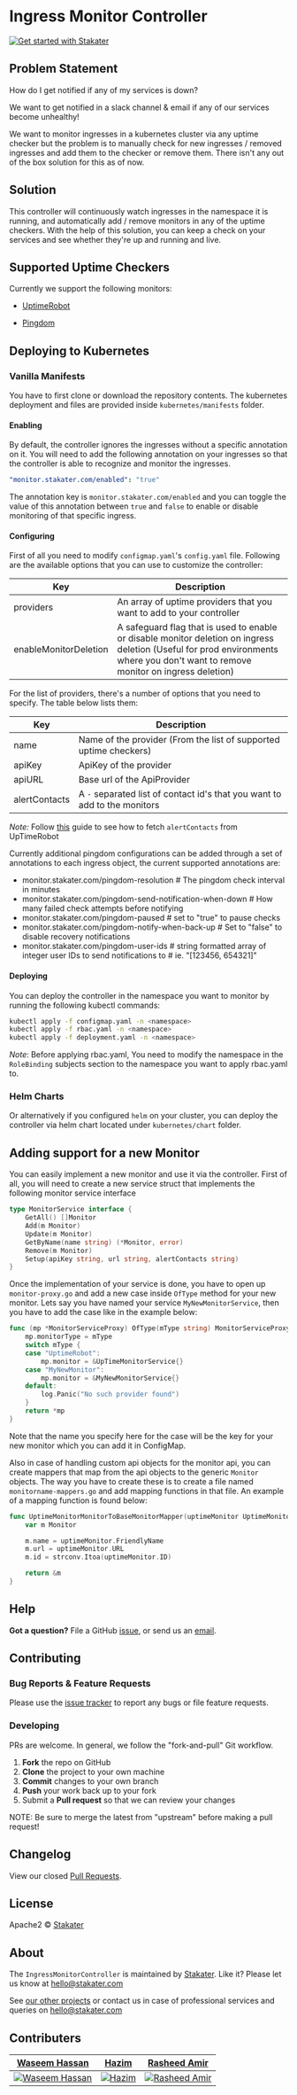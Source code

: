 # Ingress Monitor Controller

[![Get started with Stakater](https://stakater.github.io/README/stakater-github-banner.png)](http://stakater.com/?utm_source=IngressMonitorController&utm_medium=github)

## Problem Statement

How do I get notified if any of my services is down?

We want to get notified in a slack channel & email if any of our services become unhealthy!

We want to monitor ingresses in a kubernetes cluster via any uptime checker but the problem is to manually check for new ingresses / removed ingresses and add them to the checker or remove them. There isn't any out of the box solution for this as of now.

## Solution

This controller will continuously watch ingresses in the namespace it is running, and automatically add / remove monitors in any of the uptime checkers. With the help of this solution, you can keep a check on your services and see whether they're up and running and live.

## Supported Uptime Checkers

Currently we support the following monitors:

- [UptimeRobot](https://uptimerobot.com)

- [Pingdom](https://pingdom.com)

## Deploying to Kubernetes

### Vanilla Manifests

You have to first clone or download the repository contents. The kubernetes deployment and files are provided inside `kubernetes/manifests` folder.

#### Enabling

By default, the controller ignores the ingresses without a specific annotation on it. You will need to add the following annotation on your ingresses so that the controller is able to recognize and monitor the ingresses.

```yaml
"monitor.stakater.com/enabled": "true"
```

The annotation key is `monitor.stakater.com/enabled` and you can toggle the value of this annotation between `true` and `false` to enable or disable monitoring of that specific ingress.

#### Configuring

First of all you need to modify `configmap.yaml`'s `config.yaml` file. Following are the available options that you can use to customize the controller:

| Key                   |Description                                                                    |
|-----------------------|-------------------------------------------------------------------------------|
| providers             | An array of uptime providers that you want to add to your controller          |
| enableMonitorDeletion | A safeguard flag that is used to enable or disable monitor deletion on ingress deletion (Useful for prod environments where you don't want to remove monitor on ingress deletion) |

For the list of providers, there's a number of options that you need to specify. The table below lists them:

| Key           | Description                                                               |
|---------------|---------------------------------------------------------------------------|
| name          | Name of the provider (From the list of supported uptime checkers)         |
| apiKey        | ApiKey of the provider                                                    |
| apiURL        | Base url of the ApiProvider                                               |
| alertContacts | A `-` separated list of contact id's that you want to add to the monitors |

*Note:* Follow [this](https://github.com/stakater/IngressMonitorController/blob/master/docs/fetching-alert-contacts-from-uptime-robot.md) guide to see how to fetch `alertContacts` from UpTimeRobot

Currently additional pingdom configurations can be added through a set of annotations to each ingress object, the current supported annotations are:
- monitor.stakater.com/pingdom-resolution # The pingdom check interval in minutes
- monitor.stakater.com/pingdom-send-notification-when-down # How many failed check attempts before notifying
- monitor.stakater.com/pingdom-paused # set to "true" to pause checks
- monitor.stakater.com/pingdom-notify-when-back-up # Set to "false" to disable recovery notifications
- monitor.stakater.com/pingdom-user-ids # string formatted array of integer user IDs to send notifications to
                                        # ie. "[123456, 654321]"

#### Deploying

You can deploy the controller in the namespace you want to monitor by running the following kubectl commands:

```bash
kubectl apply -f configmap.yaml -n <namespace>
kubectl apply -f rbac.yaml -n <namespace>
kubectl apply -f deployment.yaml -n <namespace>
```

*Note*: Before applying rbac.yaml, You need to modify the namespace in the `RoleBinding` subjects section to the namespace you want to apply rbac.yaml to.

### Helm Charts

Or alternatively if you configured `helm` on your cluster, you can deploy the controller via helm chart located under `kubernetes/chart` folder.

## Adding support for a new Monitor

You can easily implement a new monitor and use it via the controller. First of all, you will need to create a new service struct that implements the following monitor service interface

```go
type MonitorService interface {
    GetAll() []Monitor
    Add(m Monitor)
    Update(m Monitor)
    GetByName(name string) (*Monitor, error)
    Remove(m Monitor)
    Setup(apiKey string, url string, alertContacts string)
}
```

Once the implementation of your service is done, you have to open up `monitor-proxy.go` and add a new case inside `OfType` method for your new monitor. Lets say you have named your service `MyNewMonitorService`, then you have to add the case like in the example below:

```go
func (mp *MonitorServiceProxy) OfType(mType string) MonitorServiceProxy {
    mp.monitorType = mType
    switch mType {
    case "UptimeRobot":
        mp.monitor = &UpTimeMonitorService{}
    case "MyNewMonitor":
        mp.monitor = &MyNewMonitorService{}
    default:
        log.Panic("No such provider found")
    }
    return *mp
}
```

Note that the name you specify here for the case will be the key for your new monitor which you can add it in ConfigMap.

Also in case of handling custom api objects for the monitor api, you can create mappers that map from the api objects to the generic `Monitor` objects. The way you have to create these is to create a file named `monitorname-mappers.go` and add mapping functions in that file. An example of a mapping function is found below:

```go
func UptimeMonitorMonitorToBaseMonitorMapper(uptimeMonitor UptimeMonitorMonitor) *Monitor {
    var m Monitor

    m.name = uptimeMonitor.FriendlyName
    m.url = uptimeMonitor.URL
    m.id = strconv.Itoa(uptimeMonitor.ID)

    return &m
}
```

## Help

**Got a question?**
File a GitHub [issue](https://github.com/stakater/IngressMonitorController/issues), or send us an [email](mailto:stakater@gmail.com).

## Contributing

### Bug Reports & Feature Requests

Please use the [issue tracker](https://github.com/stakater/IngressMonitorController/issues) to report any bugs or file feature requests.

### Developing

PRs are welcome. In general, we follow the "fork-and-pull" Git workflow.

 1. **Fork** the repo on GitHub
 2. **Clone** the project to your own machine
 3. **Commit** changes to your own branch
 4. **Push** your work back up to your fork
 5. Submit a **Pull request** so that we can review your changes

NOTE: Be sure to merge the latest from "upstream" before making a pull request!

## Changelog

View our closed [Pull Requests](https://github.com/stakater/IngressMonitorController/pulls?q=is%3Apr+is%3Aclosed).

## License

Apache2 © [Stakater](http://stakater.com)

## About

The `IngressMonitorController` is maintained by [Stakater][website]. Like it? Please let us know at <hello@stakater.com>

See [our other projects][community]
or contact us in case of professional services and queries on <hello@stakater.com>

  [website]: http://stakater.com/
  [community]: https://github.com/stakater/

## Contributers

[Waseem Hassan](https://github.com/waseem-h)            |  [Hazim](https://github.com/hazim1093) | [Rasheed Amir](https://github.com/rasheedamir)
:-------------------------:|:-------------------------:|:---------------------------------:
[![Waseem Hassan](https://avatars3.githubusercontent.com/u/34707418?s=144&v=4)](https://github.com/waseem-h) |  [![Hazim](https://avatars2.githubusercontent.com/u/11160747?s=144&v=4)](https://github.com/hazim1093) | [![Rasheed Amir](https://avatars3.githubusercontent.com/u/3967672?s=144&v=4)](https://github.com/rasheedamir)
